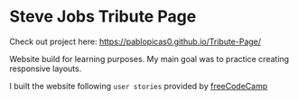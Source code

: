 # Steve Jobs Tribute Page

Check out project here: https://pablopicas0.github.io/Tribute-Page/

Website build for learning purposes. My main goal was to practice creating responsive layouts.

I built the website following `user stories` provided by [freeCodeCamp](https://www.freecodecamp.org/learn/responsive-web-design/responsive-web-design-projects/build-a-tribute-page)
